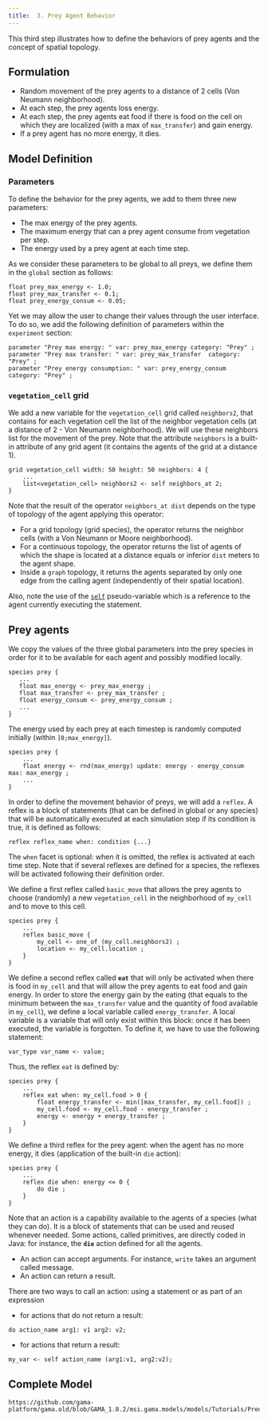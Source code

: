 ```yaml
---
title:  3. Prey Agent Behavior
---
```


This third step illustrates how to define the behaviors of prey agents and the concept of spatial topology.


## Formulation

* Random movement of the prey agents to a distance of 2 cells (Von Neumann neighborhood).
* At each step, the prey agents loss energy.
* At each step, the prey agents eat food if there is food on the cell on which they are localized (with a max of `max_transfer`) and gain energy.
* If a prey agent has no more energy, it dies.


## Model Definition

### Parameters
To define the behavior for the prey agents, we add to them three new parameters:

* The max energy of the prey agents.
* The maximum energy that can a prey agent consume from vegetation per step.
* The energy used by a prey agent at each time step.

As we consider these parameters to be global to all preys, we define them in the `global` section as follows:

```
float prey_max_energy <- 1.0;
float prey_max_transfer <- 0.1;
float prey_energy_consum <- 0.05;
```

Yet we may allow the user to change their values through the user interface. To do so, we add the following definition of parameters within the `experiment` section:
```
parameter "Prey max energy: " var: prey_max_energy category: "Prey" ;
parameter "Prey max transfer: " var: prey_max_transfer  category: "Prey" ;
parameter "Prey energy consumption: " var: prey_energy_consum  category: "Prey" ;
```

### `vegetation_cell` grid

We add a new variable for the `vegetation_cell` grid called `neighbors2`, that contains for each vegetation cell the list of the neighbor vegetation cells (at a distance of 2 - Von Neumann neighborhood). We will use these neighbors list for the movement of the prey. Note that the attribute `neighbors` is a built-in attribute of any grid agent (it contains the agents of the grid at a distance 1).

```
grid vegetation_cell width: 50 height: 50 neighbors: 4 {
    ...
    list<vegetation_cell> neighbors2 <- self neighbors_at 2;
}
```

Note that the result of the operator `neighbors_at dist` depends on the type of topology of the agent applying this operator:

* For a grid topology (grid species), the operator returns the neighbor cells (with a Von Neumann or Moore neighborhood).
* For a continuous topology, the operator returns the list of agents of which the shape is located at a distance equals or inferior `dist` meters to the agent shape.
* Inside a `graph` topology, it returns the agents separated by only one edge from the calling agent (independently of their spatial location).

Also, note the use of the [`self`](PseudoVariables#self) pseudo-variable which is a reference to the agent currently executing the statement.

## Prey agents

We copy the values of the three global parameters into the prey species in order for it to be available for each agent and possibly modified locally.
```
species prey {
   ...
   float max_energy <- prey_max_energy ;
   float max_transfer <- prey_max_transfer ;
   float energy_consum <- prey_energy_consum ;
   ...
}		
```

The energy used by each prey at each timestep is randomly computed initially (within `]0;max_energy]`).
```
species prey {
    ...
    float energy <- rnd(max_energy) update: energy - energy_consum max: max_energy ;
    ...
}    
```

In order to define the movement behavior of preys, we will add a `reflex`. A reflex is a block of statements (that can be defined in global or any species) that will be automatically executed at each simulation step if its condition is true, it is defined as follows:
```
reflex reflex_name when: condition {...}
```

The `when` facet is optional: when it is omitted, the reflex is activated at each time step. Note that if several reflexes are defined for a species, the reflexes will be activated following their definition order.

We define a first reflex called `basic_move` that allows the prey agents to choose (randomly) a new `vegetation_cell` in the neighborhood of `my_cell` and to move to this cell.
```
species prey {
    ...
    reflex basic_move { 
        my_cell <- one_of (my_cell.neighbors2) ;
        location <- my_cell.location ;
    }
}
```

We define a second reflex called **`eat`** that will only be activated when there is food in `my_cell` and that will allow the prey agents to eat food and gain energy. In order to store the energy gain by the eating (that equals to the minimum between the `max_transfer` value and the quantity of food available in `my_cell`), we define a local variable called `energy_transfer`.  A local variable is a variable that will only exist within this block: once it has been executed, the variable is forgotten. To define it, we have to use the following statement:
```
var_type var_name <- value; 
```

Thus, the reflex `eat` is defined by:
```
species prey {
    ...
    reflex eat when: my_cell.food > 0 { 
        float energy_transfer <- min([max_transfer, my_cell.food]) ;
        my_cell.food <- my_cell.food - energy_transfer ;
        energy <- energy + energy_transfer ;
    }
}
```

We define a third reflex for the prey agent: when the agent has no more energy, it dies (application of the built-in `die` action):
```
species prey {
    ...
    reflex die when: energy <= 0 {
        do die ;
    }
}
```

Note that an action is a capability available to the agents of a species (what they can do). It is a block of statements that can be used and reused whenever needed. Some actions, called primitives, are directly coded in Java: for instance, the **`die`** action defined for all the agents.

* An action can accept arguments. For instance, `write` takes an argument called message.
* An action can return a result.

There are two ways to call an action: using a statement or as part of an expression

* for actions that do not return a result:
```
do action_name arg1: v1 arg2: v2;
```

* for actions that return a result:
```
my_var <- self action_name (arg1:v1, arg2:v2);
```


## Complete Model

```gaml reference
https://github.com/gama-platform/gama.old/blob/GAMA_1.8.2/msi.gama.models/models/Tutorials/Predator%20Prey/models/Model%2003.gaml
```